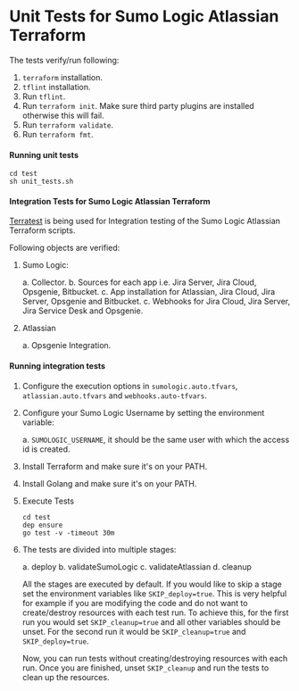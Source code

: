 # Unit Tests for Sumo Logic Atlassian Terraform

The tests verify/run following:
1. `terraform` installation.
2. `tflint` installation.
3. Run `tflint`.
4. Run `terraform init`. Make sure third party plugins are installed otherwise this will fail.
5. Run `terraform validate`.
6. Run `terraform fmt`.

#### Running unit tests

```shell
cd test
sh unit_tests.sh
```

#### Integration Tests for Sumo Logic Atlassian Terraform

[Terratest](https://terratest.gruntwork.io/) is being used for Integration testing of the Sumo Logic Atlassian Terraform scripts.

Following objects are verified:

1. Sumo Logic:

    a. Collector.
    b. Sources for each app i.e. Jira Server, Jira Cloud, Opsgenie, Bitbucket.
    c. App installation for Atlassian, Jira Cloud, Jira Server, Opsgenie and Bitbucket.
    c. Webhooks for Jira Cloud, Jira Server, Jira Service Desk and Opsgenie.

2. Atlassian

    a. Opsgenie Integration.


#### Running integration tests


1. Configure the execution options in `sumologic.auto.tfvars`, `atlassian.auto.tfvars` and `webhooks.auto-tfvars`.
2. Configure your Sumo Logic Username by setting the environment variable:

    a. `SUMOLOGIC_USERNAME`, it should be the same user with which the access id is created.

3. Install Terraform and make sure it's on your PATH.
4. Install Golang and make sure it's on your PATH.
5. Execute Tests

    ```shell
    cd test
    dep ensure
    go test -v -timeout 30m
    ```
6. The tests are divided into multiple stages:

    a. deploy
    b. validateSumoLogic
    c. validateAtlassian
    d. cleanup

    All the stages are executed by default. If you would like to skip a stage set the environment variables like `SKIP_deploy=true`.
    This is very helpful for example if you are modifying the code and do not want to create/destroy resources with each test run.
    To achieve this, for the first run you would set `SKIP_cleanup=true` and all other variables should be unset.
    For the second run it would be `SKIP_cleanup=true` and `SKIP_deploy=true`.

    Now, you can run tests without creating/destroying resources with each run. Once you are finished, unset `SKIP_cleanup` and run the tests to clean up the resources.
